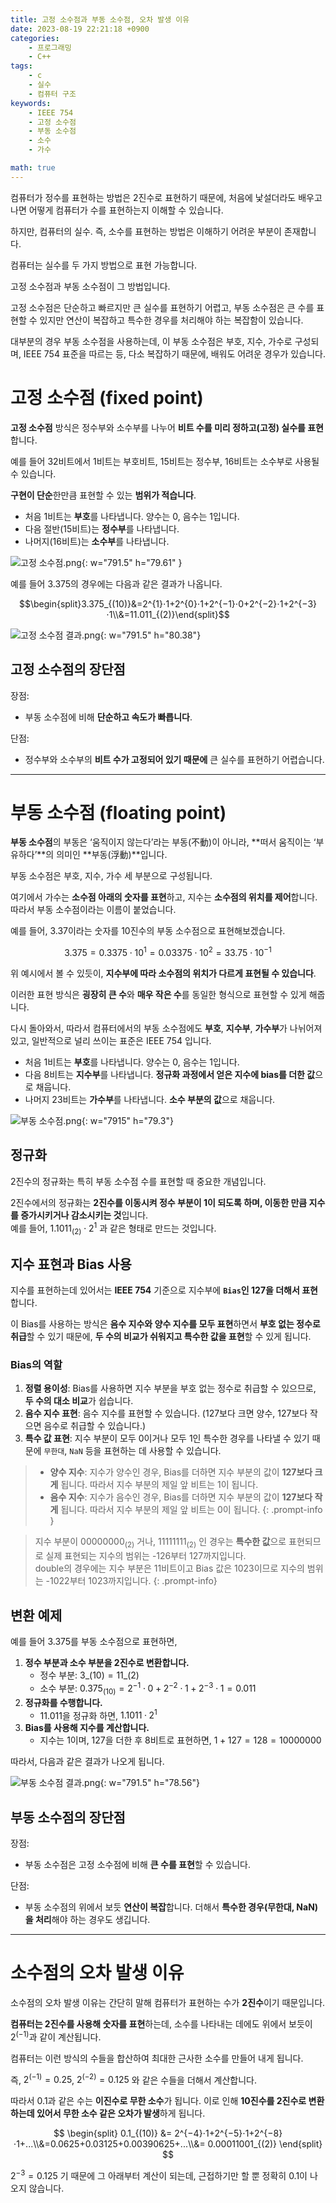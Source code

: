 ```yaml
---
title: 고정 소수점과 부동 소수점, 오차 발생 이유
date: 2023-08-19 22:21:18 +0900
categories:
    - 프로그래밍
    - C++
tags:
    - c
    - 실수
    - 컴퓨터 구조
keywords:
    - IEEE 754
    - 고정 소수점
    - 부동 소수점
    - 소수
    - 가수

math: true
---
```


컴퓨터가 정수를 표현하는 방법은 2진수로 표현하기 때문에, 처음에 낯설더라도 배우고나면 어떻게 컴퓨터가 수를 표현하는지 이해할 수 있습니다.

하지만, 컴퓨터의 실수. 즉, 소수를 표현하는 방법은 이해하기 어려운 부분이 존재합니다.

컴퓨터는 실수를 두 가지 방법으로 표현 가능합니다.

고정 소수점과 부동 소수점이 그 방법입니다.

고정 소수점은 단순하고 빠르지만 큰 실수를 표현하기 어렵고, 부동 소수점은 큰 수를 표현할 수 있지만 연산이 복잡하고 특수한 경우를 처리해야 하는 복잡함이 있습니다.

대부분의 경우 부동 소수점을 사용하는데, 이 부동 소수점은 부호, 지수, 가수로 구성되며, IEEE 754 표준을 따르는 등, 다소 복잡하기 때문에, 배워도 어려운 경우가 있습니다.

# 고정 소수점 (fixed point)

<span class="keyword">**고정 소수점**</span> 방식은 <span class="font_highlight">정수부</span>와 <span class="font_highlight">소수부</span>를 나누어 <span class="important">**비트 수를 미리 정하고(고정) 실수를 표현**</span>합니다.

예를 들어 32비트에서 1비트는 부호비트, 15비트는 정수부, 16비트는 소수부로 사용될 수 있습니다.

**구현이 단순**한만큼 표현할 수 있는 **범위가 적습니다**.

- 처음 1비트는 **부호**를 나타냅니다. 양수는 0, 음수는 1입니다.
- 다음 절반(15비트)는 **정수부**를 나타냅니다.
- 나머지(16비트)는 **소수부**를 나타냅니다.

![고정 소수점.png](https://i.postimg.cc/fLLBpGqJ/01.png){: w="791.5" h="79.61" }

예를 들어 3.375의 경우에는 다음과 같은 결과가 나옵니다.

$$\begin{split}3.375_{(10)}&=2^{1}⋅1+2^{0}⋅1+2^{−1}⋅0+2^{−2}⋅1+2^{−3}⋅1\\&=11.011_{(2)}\end{split}$$

![고정 소수점 결과.png](https://i.postimg.cc/BbPNQx03/02.png){: w="791.5" h="80.38"}

## 고정 소수점의 장단점

장점:

- 부동 소수점에 비해 **단순하고 속도가 빠릅니다**.

단점:

- 정수부와 소수부의 **비트 수가 고정되어 있기 때문에** <span class="important">큰 실수를 표현하기 어렵습니다</span>.

---

# 부동 소수점 (floating point)

<span class="keyword">**부동 소수점**</span>의 부동은 ‘움직이지 않는다’라는 부동(不動)이 아니라, **떠서 움직이는 ‘부유하다’**의 의미인 **부동(浮動)**입니다.

부동 소수점은 <span class="font_highlight">부호</span>, <span class="font_highlight">지수</span>, <span class="font_highlight">가수</span> 세 부분으로 구성됩니다. 

여기에서 <span class="font_highlight">가수</span>는 **소수점 아래의 숫자를 표현**하고, <span class="font_highlight">지수</span>는 **소수점의 위치를 제어**합니다. 따라서 부동 소수점이라는 이름이 붙었습니다.

예를 들어, 3.37이라는 숫자를 10진수의 부동 소수점으로 표현해보겠습니다.

$$
3.375=0.3375⋅10^{1}=0.03375⋅10^{2}=33.75⋅10^{-1}
$$

위 예시에서 볼 수 있듯이, **지수부에 따라 소수점의 위치가 다르게 표현될 수 있습니다**.

이러한 표현 방식은 <span class="font_highlight">**굉장히 큰 수**와 **매우 작은 수**를 동일한 형식으로 표현</span>할 수 있게 해줍니다.

다시 돌아와서, 따라서 컴퓨터에서의 <span class="keyword">부동 소수점</span>에도 **부호**, **지수부**, **가수부**가 나뉘어져 있고, 일반적으로 널리 쓰이는 표준은 <span class="keyword">IEEE 754</span> 입니다.

- 처음 1비트는 <span class="important">**부호**</span>를 나타냅니다. 양수는 0, 음수는 1입니다.
- 다음 8비트는 <span class="important">**지수부**</span>를 나타냅니다. **정규화 과정에서 얻은 지수에 bias를 더한 값**으로 채웁니다.
- 나머지 23비트는 <span class="important">**가수부**</span>를 나타냅니다. **소수 부분의 값**으로 채웁니다.

![부동 소수점.png](https://i.postimg.cc/LXbNpxGv/01.png){: w="7915" h="79.3"}

## 정규화

2진수의 정규화는 특히 부동 소수점 수를 표현할 때 중요한 개념입니다.

2진수에서의 정규화는 **2진수를 이동시켜 정수 부분이 1이 되도록 하며, 이동한 만큼 지수를 증가시키거나 감소시키는 것**입니다. <br> 예를 들어, $1.1011_{(2)}⋅2^1$ 과 같은 형태로 만드는 것입니다.

## 지수 표현과 Bias 사용

지수를 표현하는데 있어서는 **IEEE 754** 기준으로 지수부에 **`Bias`인 127을 더해서 표현**합니다.

이 Bias를 사용하는 방식은 **음수 지수와 양수 지수를 모두 표현**하면서 **부호 없는 정수로 취급**할 수 있기 때문에, **두 수의 비교가 쉬워지고 특수한 값을 표현**할 수 있게 됩니다.

### Bias의 역할

1. <span class="important">**정렬 용이성**</span>: Bias를 사용하면 지수 부분을 부호 없는 정수로 취급할 수 있으므로, **두 수의 대소 비교**가 쉽습니다.
2. <span class="important">**음수 지수 표현**</span>: 음수 지수를 표현할 수 있습니다. (127보다 크면 양수, 127보다 작으면 음수로 취급할 수 있습니다.)
3. <span class="important">**특수 값 표현**</span>: 지수 부분이 모두 0이거나 모두 1인 특수한 경우를 나타낼 수 있기 때문에 `무한대`, `NaN` 등을 표현하는 데 사용할 수 있습니다.


> - **양수 지수**: 지수가 양수인 경우, Bias를 더하면 지수 부분의 값이 **127보다 크게** 됩니다. 따라서 지수 부분의 제일 앞 비트는 1이 됩니다.
> - **음수 지수**: 지수가 음수인 경우, Bias를 더하면 지수 부분의 값이 **127보다 작게** 됩니다. 따라서 지수 부분의 제일 앞 비트는 0이 됩니다.
{: .prompt-info }


> 지수 부분이 <span>$00000000_{(2)}$</span> 거나, <span>$11111111_{(2)}$</span> 인 경우는 **특수한 값**으로 표현되므로 실제 표현되는 지수의 범위는 -126부터 127까지입니다.
> <br> double의 경우에는 지수 부분은 11비트이고 Bias 값은 1023이므로 지수의 범위는 -1022부터 1023까지입니다.
{: .prompt-info}


## 변환 예제

예를 들어 3.375를 부동 소수점으로 표현하면,

1. **정수 부분과 소수 부분을 2진수로 변환합니다.**
    - 정수 부분: $3\_{(10)}=11\_{(2)}$
    - 소수 부분: $0.375_{(10)}=2^{−1}⋅0+2^{−2}⋅1+2^{−3}⋅1=0.011$
2. **정규화를 수행합니다.**
    - $11.011$을 정규화 하면, $1.1011·2^1$
3. **Bias를 사용해 지수를 계산합니다.**
    - 지수는 1이며, 127을 더한 후 8비트로 표현하면, $1+127=128=10000000$

따라서, 다음과 같은 결과가 나오게 됩니다.

![부동 소수점 결과.png](https://i.postimg.cc/s1FmBvjh/02.png){: w="791.5" h="78.56"}

## 부동 소수점의 장단점

장점:

- 부동 소수점은 고정 소수점에 비해 <span class="important">**큰 수를 표현**</span>할 수 있습니다.

단점:

- 부동 소수점의 위에서 보듯 **연산이 복잡**합니다. 더해서 **특수한 경우<span class="small">(무한대, NaN)</span>을 처리**해야 하는 경우도 생깁니다.

---

# 소수점의 오차 발생 이유

소수점의 오차 발생 이유는 간단히 말해 컴퓨터가 표현하는 수가 <span class="keyword">**2진수**</span>이기 때문입니다.

**컴퓨터는 2진수를 사용해 숫자를 표현**하는데, 소수를 나타내는 데에도 위에서 보듯이 $2^{(-1)}$과 같이 계산됩니다.

컴퓨터는 이런 방식의 수들을 합산하여 최대한 근사한 소수를 만들어 내게 됩니다.

즉,  $2^{(-1)}=0.25$, $2^{(-2)}=0.125$ 와 같은 수들을 더해서 계산합니다.

따라서 $0.1$과 같은 수는 **이진수로 무한 소수**가 됩니다. 이로 인해 <span class="font_highlight">**10진수를 2진수로 변환하는데 있어서 무한 소수 같은 오차가 발생**</span>하게 됩니다.

$$
\begin{split} 0.1_{(10)} &= 2^{−4}⋅1+2^{−5}⋅1+2^{−8}⋅1+...\\&=0.0625+0.03125+0.00390625+...\\&= 0.00011001_{(2)} \end{split}
$$

$2^{-3}=0.125$ 기 때문에 그 아래부터 계산이 되는데, 근접하기만 할 뿐 정확히 0.1이 나오지 않습니다.